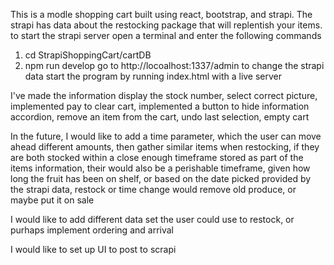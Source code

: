 This is a modle shopping cart built using react, bootstrap, and strapi.
The strapi has data about the restocking package that will replentish your items.
to start the strapi server open a terminal and enter the following commands
1. cd StrapiShoppingCart/cartDB
2. npm run develop
go to http://locoalhost:1337/admin to change the strapi data
start the program by running index.html with a live server

I've made the information display the stock number, select correct picture, implemented pay to clear cart, implemented a button to hide information accordion, remove an item from the cart, undo last selection, empty cart

In the future, I would like to add a time parameter, which the user can move ahead different amounts,
then gather similar items when restocking, if they are both stocked within a close enough timeframe stored as part of the items information, their would also be a perishable timeframe, given how long the fruit has been on shelf, or based on the date picked provided by the strapi data, restock or time change would remove old produce, or maybe put it on sale

I would like to add different data set the user could use to restock, or purhaps implement ordering and arrival

I would like to set up UI to post to scrapi